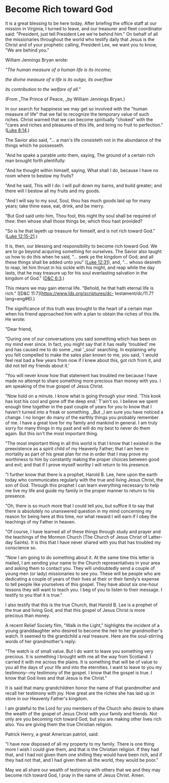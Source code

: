 # Become Rich toward God

It is a great blessing to be here today. After briefing the office staff at
our mission in Virginia, I turned to leave, and our treasurer and fleet
coordinator said: "President, just tell President Lee we're behind him." On
behalf of all the missionaries throughout the world who testify daily that
Jesus is the Christ and of your prophetic calling, President Lee, we want you
to know, "We are behind you."

William Jennings Bryan wrote:

_"The human measure of a human life is its income;_

_the divine measure of a life is its outgo, its overflow_

_its contribution to the welfare of all."_

(From _The Prince of Peace, _by William Jennings Bryan.)

In our search for happiness we may get so involved with the "human measure of
life" that we fail to recognize the temporary value of such riches. Christ
warned that we can become spiritually "choked" with the "cares and riches and
pleasures of this life, and bring no fruit to perfection." ([Luke
8:14](https://www.lds.org/scriptures/nt/luke/8.14?lang=eng#13).)

The Savior also said, "... a man's life consisteth not in the abundance of the
things which he possesseth.

"And he spake a parable unto them, saying, The ground of a certain rich man
brought forth plentifully:

"And he thought within himself, saying, What shall I do, because I have no
room where to bestow my fruits?

"And he said, This will I do: I will pull down my barns, and build greater;
and there will I bestow all my fruits and my goods.

"And I will say to my soul, Soul, thou has much goods laid up for many years;
take thine ease, eat, drink, and be merry.

"But God said unto him, Thou fool, this night thy soul shall be required of
thee: then whose shall those things be, which thou hast provided?

"So is he that layeth up treasure for himself, and is not rich toward God."
([Luke
12:15-21](https://www.lds.org/scriptures/nt/luke/12.15-21?lang=eng#14).)

It is, then, our blessing and responsibility to become rich toward God. We are
to go beyond acquiring something for ourselves. The Savior also taught us how
to do this when he said, "... seek ye the kingdom of God; and all these things
shall be added unto you" ([Luke
12:31](https://www.lds.org/scriptures/nt/luke/12.31?lang=eng#30)), and, "...
whoso desireth to reap, let him thrust in his sickle with his might, and reap
while the day lasts, that he may treasure up for his soul everlasting
salvation in the kingdom of God." ([D&amp;C
6:3](https://www.lds.org/scriptures/dc-testament/dc/6.3?lang=eng#2).)

This means we may gain eternal life. "Behold, he that hath eternal life is
rich." ([D&amp;C 11:7](https://www.lds.org/scriptures/dc-
testament/dc/11.7?lang=eng#6).)

The significance of this truth was brought to the heart of a certain man when
his friend approached him with a plan to obtain the riches of this life. He
wrote:

"Dear friend,

"During one of our conversations you said something which has been on my mind
ever since. In fact, you might say that it has really 'troubled' me and has
caused me to do some _real '_soul' searching. In explaining why you felt
compelled to make the sales plan known to me, you said, 'I would feel real bad
a few years from now if I knew about this, got rich from it, and did not tell
my friends about it.'

"You will never know how that statement has troubled me because I have made no
attempt to share something more precious than money with you. I am speaking of
the true gospel of Jesus Christ.

"Now hold on a minute. I know what is going through your mind. 'This kook has
lost his cool and gone off the deep end.' T'ain't so. I believe we spent
enough time together in the past couple of years for you to know that I
haven't turned into a freak or something. _But _I am sure you have noticed a
change. I no longer do many of the earthly things you probably remember of me.
I have a great love for my family and mankind in general. I am truly sorry for
many things in my past and will do my best to never do them again. But this
isn't the most important thing.

"The most important thing in all this world is that I know that I existed in
the preexistence as a spirit child of my Heavenly Father; that I am here in
mortality as part of his great plan for me in order that I may prove my
worthiness to him by constantly making the proper choices between good and
evil; and that if I prove myself worthy I will return to his presence.

"I further know that there is a prophet, Harold B. Lee, here upon the earth
today who communicates regularly with the true and living Jesus Christ, the
son of God. Through this prophet I can learn everything necessary to help me
live my life and guide my family in the proper manner to return to his
presence.

"Oh, there is so much more that I could tell you, but suffice it to say that
there is absolutely no unanswered question in my mind concerning my reason for
being here at this time, nor what reward I will earn if I obey the teachings
of my Father in heaven.

"Of course, I have learned all of these things through study and prayer and
the teachings of the Mormon Church (The Church of Jesus Christ of Latter-day
Saints). It is this that I have never shared with you that has troubled my
conscience so.

"Now I am going to do something about it. At the same time this letter is
mailed, I am sending your name to the Church representatives in your area and
asking them to contact you. They will undoubtedly send a couple of young men
(or lady) missionaries to see you. These will be people who are dedicating a
couple of years of their lives at their or their family's expense to tell
people like yourselves of this gospel. They have about six one-hour lessons
they will want to teach you. I beg of you to listen to their message. I
testify to you that it is true."

I also testify that this is the true Church, that Harold B. Lee is a prophet
of the true and living God, and that this gospel of Jesus Christ is more
precious than money.

A recent Relief Society film, "Walk in the Light," highlights the incident of
a young granddaughter who desired to become the heir to her grandmother's
watch. It seemed to the grandchild a real treasure. Here are the soul-stirring
words of her grandmother's reply:

"The watch is of small value. But I do want to leave you something very
precious. It is something I brought with me all the way from Scotland. I
carried it with me across the plains. It is something that will be of value to
you all the days of your life and into the eternities. I want to leave to you
my testimony--my testimony of the gospel. I know that the gospel is true. I
know that God lives and that Jesus is the Christ."

It is said that many grandchildren honor the name of that grandmother and
recall her testimony with joy. How great are the riches she has laid up in
store in our Heavenly Father's kingdom.

I am grateful to the Lord for you members of the Church who desire to share
the wealth of the gospel of Jesus Christ with your family and friends. Not
only are you becoming rich toward God, but you are making other lives rich
also. You are giving them the true Christian religion.

Patrick Henry, a great American patriot, said:

"I have now disposed of all my property to my family. There is one thing more
I wish I could give them, and that is the Christian religion. If they had
that, and I had not given them one shilling they would have been rich, and if
they had not that, and I had given them all the world, they would be poor."

May we all share our wealth of testimony with others that we and they may
become rich toward God, I pray in the name of Jesus Christ. Amen.

